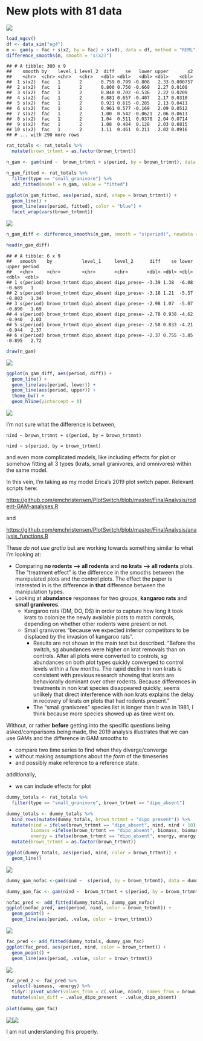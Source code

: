 New plots with 81 data
================

![](gams_files/figure-gfm/unnamed-chunk-1-1.png)<!-- -->

``` r
load_mgcv()
df <- data_sim("eg4")
m <- gam(y ~ fac + s(x2, by = fac) + s(x0), data = df, method = "REML")
difference_smooths(m, smooth = "s(x2)")
```

    ## # A tibble: 300 x 9
    ##    smooth by    level_1 level_2  diff    se   lower upper       x2
    ##    <chr>  <chr> <chr>   <chr>   <dbl> <dbl>   <dbl> <dbl>    <dbl>
    ##  1 s(x2)  fac   1       2       0.759 0.799 -0.808   2.33 0.000757
    ##  2 s(x2)  fac   1       2       0.800 0.750 -0.669   2.27 0.0108  
    ##  3 s(x2)  fac   1       2       0.840 0.702 -0.536   2.22 0.0209  
    ##  4 s(x2)  fac   1       2       0.881 0.657 -0.407   2.17 0.0310  
    ##  5 s(x2)  fac   1       2       0.921 0.615 -0.285   2.13 0.0411  
    ##  6 s(x2)  fac   1       2       0.961 0.577 -0.169   2.09 0.0512  
    ##  7 s(x2)  fac   1       2       1.00  0.542 -0.0621  2.06 0.0613  
    ##  8 s(x2)  fac   1       2       1.04  0.511  0.0370  2.04 0.0714  
    ##  9 s(x2)  fac   1       2       1.08  0.484  0.128   2.03 0.0815  
    ## 10 s(x2)  fac   1       2       1.11  0.461  0.211   2.02 0.0916  
    ## # ... with 290 more rows

``` r
rat_totals <- rat_totals %>%
  mutate(brown_trtmnt = as.factor(brown_trtmnt))

n_gam <- gam(nind ~  brown_trtmnt + s(period, by = brown_trtmnt), data = filter(rat_totals, type == "small_granivore"), method = "REML", family = "poisson")

n_gam_fitted <- rat_totals %>%
  filter(type == "small_granivore") %>%
  add_fitted(model = n_gam, value = "fitted")

ggplot(n_gam_fitted, aes(period, nind, shape = brown_trtmnt)) +
  geom_line() +
  geom_line(aes(period, fitted), color = "blue") +
  facet_wrap(vars(brown_trtmnt))
```

![](gams_files/figure-gfm/unnamed-chunk-2-1.png)<!-- -->

``` r
n_gam_diff <- difference_smooths(n_gam, smooth = "s(period)", newdata = select(filter(rat_totals, type == "small_granivore"), period, brown_trtmnt))

head(n_gam_diff)
```

    ## # A tibble: 6 x 9
    ##   smooth    by           level_1     level_2      diff    se lower  upper period
    ##   <chr>     <chr>        <chr>       <chr>       <dbl> <dbl> <dbl>  <dbl>  <dbl>
    ## 1 s(period) brown_trtmnt dipo_absent dipo_prese~ -3.39 1.38  -6.08 -0.689   1   
    ## 2 s(period) brown_trtmnt dipo_absent dipo_prese~ -3.18 1.21  -5.57 -0.803   1.34
    ## 3 s(period) brown_trtmnt dipo_absent dipo_prese~ -2.98 1.07  -5.07 -0.890   1.69
    ## 4 s(period) brown_trtmnt dipo_absent dipo_prese~ -2.78 0.938 -4.62 -0.940   2.03
    ## 5 s(period) brown_trtmnt dipo_absent dipo_prese~ -2.58 0.833 -4.21 -0.944   2.37
    ## 6 s(period) brown_trtmnt dipo_absent dipo_prese~ -2.37 0.755 -3.85 -0.895   2.72

``` r
draw(n_gam)
```

![](gams_files/figure-gfm/unnamed-chunk-2-2.png)<!-- -->

``` r
ggplot(n_gam_diff, aes(period, diff)) +
  geom_line() +
  geom_line(aes(period, lower)) +
  geom_line(aes(period, upper)) +
  theme_bw() +
  geom_hline(yintercept = 0)
```

![](gams_files/figure-gfm/unnamed-chunk-2-3.png)<!-- -->

I’m not sure what the difference is between,

`nind ~ brown_trtmnt + s(period, by = brown_trtmnt)`

`nind ~ s(period, by = brown_trtmnt)`

and even more complicated models, like including effects for plot or
somehow fitting all 3 types (krats, small granivores, and omnivores)
within the same model.

In this vein, I’m taking as my model Erica’s 2019 plot switch paper.
Relevant scripts here:

<https://github.com/emchristensen/PlotSwitch/blob/master/FinalAnalysis/rodent-GAM-analyses.R>

and

<https://github.com/emchristensen/PlotSwitch/blob/master/FinalAnalysis/analysis_functions.R>

These *do not use gratia* but are working towards something similar to
what I’m looking at:

  - Comparing **no rodents –\> all rodents** and **no krats –\> all
    rodents** plots. The “treatment effect” is the difference in the
    smooths between the manipulated plots and the control plots. The
    effect the paper is interested in is the difference in **that**
    difference between the manipulation types.
  - Looking at **abundance** responses for two groups, **kangaroo rats**
    and **small granivores**.
      - Kangaroo rats (DM, DO, DS) in order to capture how long it took
        krats to colonize the newly available plots to match controls,
        depending on whether other rodents were present or not.
      - Small granivores “because we expected inferior competitors to be
        displaced by the invasion of kangaroo rats”.
          - Results are not shown in the main text but described.
            “Before the switch, sg abundances were higher on krat
            removals than on controls. After all plots were converted to
            controls, sg abundances on both plot types quickly converged
            to control levels within a few months. The rapid decline in
            non krats is consistent with previous research showing that
            krats are behaviorally dominant over other rodents. Because
            differences in treatments in non krat species disappeared
            quickly, seems unlikely that direct interference with non
            krats explains the delay in recovery of krats on plots that
            had rodents present.”
          - The “small granivores” species list is longer than it was in
            1981, I think because more species showed up as time went
            on.

Without, or rather **before** getting into the specific questions being
asked/comparisons being made, the 2019 analysis illustrates that we can
use GAMs and the difference in GAM smooths to

  - compare two time series to find when they diverge/converge
  - without making assumptions about the *form* of the timeseries
  - and possibly make reference to a reference state.

additionally,

  - we can include effects for plot

<!-- end list -->

``` r
dummy_totals <- rat_totals %>%
  filter(type == "small_granivore", brown_trtmnt == "dipo_absent")

dummy_totals <- dummy_totals %>%
  bind_rows(mutate(dummy_totals, brown_trtmnt = "dipo_present")) %>%
  mutate(nind = ifelse(brown_trtmnt == "dipo_absent", nind, nind + 10),
         biomass =ifelse(brown_trtmnt == "dipo_absent", biomass, biomass + 30),
         energy = ifelse(brown_trtmnt == "dipo_absent", energy, energy + 100)) %>%
  mutate(brown_trtmnt = as.factor(brown_trtmnt))

ggplot(dummy_totals, aes(period, nind, color = brown_trtmnt)) +
  geom_line()
```

![](gams_files/figure-gfm/unnamed-chunk-3-1.png)<!-- -->

``` r
dummy_gam_nofac <-gam(nind ~  s(period, by = brown_trtmnt), data = dummy_totals, method = "REML", family = "poisson")

dummy_gam_fac <- gam(nind ~  brown_trtmnt + s(period, by = brown_trtmnt), data = dummy_totals, method = "REML", family = "poisson")

nofac_pred <- add_fitted(dummy_totals, dummy_gam_nofac)
ggplot(nofac_pred, aes(period, nind, color = brown_trtmnt)) +
  geom_point() +
  geom_line(aes(period, .value, color = brown_trtmnt))
```

![](gams_files/figure-gfm/unnamed-chunk-3-2.png)<!-- -->

``` r
fac_pred <- add_fitted(dummy_totals, dummy_gam_fac)
ggplot(fac_pred, aes(period, nind, color = brown_trtmnt)) +
  geom_point() +
  geom_line(aes(period, .value, color = brown_trtmnt))
```

![](gams_files/figure-gfm/unnamed-chunk-3-3.png)<!-- -->

``` r
fac_pred_2 <- fac_pred %>%
  select(-biomass, -energy) %>%
  tidyr::pivot_wider(values_from = c(.value, nind), names_from = brown_trtmnt) %>%
  mutate(value_diff = .value_dipo_present - .value_dipo_absent)
  
plot(dummy_gam_fac)
```

![](gams_files/figure-gfm/unnamed-chunk-3-4.png)<!-- -->![](gams_files/figure-gfm/unnamed-chunk-3-5.png)<!-- -->

I am not understanding this properly.

